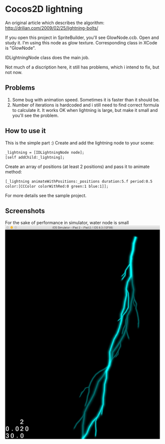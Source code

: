 Cocos2D lightning
==================

An original article which describes the algorithm: http://drilian.com/2009/02/25/lightning-bolts/

If you open this project in SpriteBuilder, you'll see GlowNode.ccb. Open and study it. 
I'm using this node as glow texture. Corresponding class in XCode is "GlowNode".

IDLightningNode class does the main job. 

Not much of a discription here, it still has problems, which i intend to fix, but not now. 

Problems
-----------

1. Some bug with animation speed. Sometimes it is faster than it should be.
2. Number of iterations is hardcoded and i still need to find correct formula to calculate it.
   It works OK when lightning is large, but make it small and you'll see the problem.
   
How to use it
-----------   

This is the simple part :)
Create and add the lightning node to your scene:
```
_lightning = [IDLightningNode node];
[self addChild:_lightning];
```

Create an array of positions (at least 2 positions) and pass it to animate method:
```
[_lightning animateWithPositions:_positions duration:5.f period:0.5 color:[CCColor colorWithRed:0 green:1 blue:1]];
```

For more details see the sample project.

Screenshots
-----------

For the sake of performance in simulator, water node is small
![Alt text](/Screenshots/Lightning.png?raw=true "Screenshot")
